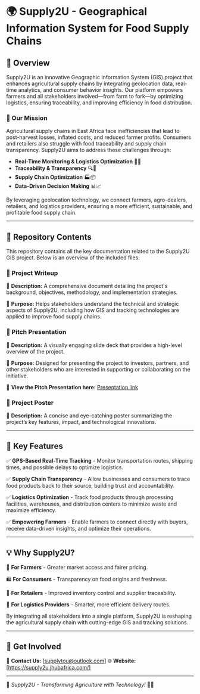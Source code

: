 # 🌍 Supply2U - Geographical Information System for Food Supply Chains

## 📌 Overview
Supply2U is an innovative Geographic Information System (GIS) project that enhances agricultural supply chains by integrating geolocation data, real-time analytics, and consumer behavior insights. Our platform empowers farmers and all stakeholders involved—from farm to fork—by optimizing logistics, ensuring traceability, and improving efficiency in food distribution.

### 🚀 Our Mission
Agricultural supply chains in East Africa face inefficiencies that lead to post-harvest losses, inflated costs, and reduced farmer profits. Consumers and retailers also struggle with food traceability and supply chain transparency. Supply2U aims to address these challenges through:
- **Real-Time Monitoring & Logistics Optimization** 🚛📍
- **Traceability & Transparency** 🔍🌾
- **Supply Chain Optimization** 🏭📦
- **Data-Driven Decision Making** 📊📈

By leveraging geolocation technology, we connect farmers, agro-dealers, retailers, and logistics providers, ensuring a more efficient, sustainable, and profitable food supply chain.

---

## 📂 Repository Contents
This repository contains all the key documentation related to the Supply2U GIS project. Below is an overview of the included files:

### 📄 Project Writeup
🔹 **Description:** A comprehensive document detailing the project's background, objectives, methodology, and implementation strategies.

🔹 **Purpose:** Helps stakeholders understand the technical and strategic aspects of Supply2U, including how GIS and tracking technologies are applied to improve food supply chains.

### 📢 Pitch Presentation
🔹 **Description:** A visually engaging slide deck that provides a high-level overview of the project.

🔹 **Purpose:** Designed for presenting the project to investors, partners, and other stakeholders who are interested in supporting or collaborating on the initiative.

🔹 **View the Pitch Presentation here:** [Presentation link](https://docs.google.com/presentation/d/1UWSJhcO6T9mCfRGoxWXtHeY3nenbtW8j/edit?usp=sharing&ouid=111333986987430539816&rtpof=true&sd=true)

### 🎨 Project Poster
🔹 **Description:** A concise and eye-catching poster summarizing the project’s key features, impact, and technological innovations.

---

## 🎯 Key Features
✅ **GPS-Based Real-Time Tracking** - Monitor transportation routes, shipping times, and possible delays to optimize logistics.

✅ **Supply Chain Transparency** - Allow businesses and consumers to trace food products back to their source, building trust and accountability.

✅ **Logistics Optimization** - Track food products through processing facilities, warehouses, and distribution centers to minimize waste and maximize efficiency.

✅ **Empowering Farmers** - Enable farmers to connect directly with buyers, receive data-driven insights, and optimize their operations.

---

## 💡 Why Supply2U?
🌱 **For Farmers** - Greater market access and fairer pricing.

🛍 **For Consumers** - Transparency on food origins and freshness.

🏬 **For Retailers** - Improved inventory control and supplier traceability.

🚚 **For Logistics Providers** - Smarter, more efficient delivery routes.

By integrating all stakeholders into a single platform, Supply2U is reshaping the agricultural supply chain with cutting-edge GIS and tracking solutions.

---

## 🔗 Get Involved
📧 **Contact Us:** [supplytou@outlook.com]
🌐 **Website:** [https://supply2u.jhubafrica.com/]

---

📍 *Supply2U - Transforming Agriculture with Technology!* 🚀🌱

